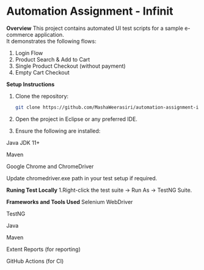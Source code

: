 # Automation Assignment - Infinit

**Overview**
This project contains automated UI test scripts for a sample e-commerce application.  
It demonstrates the following flows:
1. Login Flow  
2. Product Search & Add to Cart  
3. Single Product Checkout (without payment)  
4. Empty Cart Checkout  

**Setup Instructions**
1. Clone the repository:
   ```bash
   git clone https://github.com/MashaWeerasiri/automation-assignment-infinit.git

2. Open the project in Eclipse or any preferred IDE.

3. Ensure the following are installed:

Java JDK 11+

Maven

Google Chrome and ChromeDriver

Update chromedriver.exe path in your test setup if required.

**Runing Test Locally**
1.Right-click the test suite → Run As → TestNG Suite.

**Frameworks and Tools Used**
Selenium WebDriver

TestNG

Java

Maven

Extent Reports (for reporting)

GitHub Actions (for CI)









